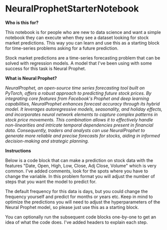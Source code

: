 # NeuralProphetStarterNotebook

**Who is this for?**

This notebook is for people who are new to data science and want a simple notebook they can execute when they see a dataset looking for stock market predictions. This way you can learn and use this as a starting block for time-series problems asking for a future prediction.

Stock market predictions are a time-series forecasting problem that can be solved with regression models. A model that I've been using with some success for this task is Neural Prophet.

**What is Neural Prophet?**

*NeuralProphet, an open-source time series forecasting tool built on PyTorch, offers a robust approach to predicting future stock prices. By integrating core features from Facebook's Prophet and deep learning capabilities, NeuralProphet enhances forecast accuracy through its hybrid model. It leverages autoregressive models, seasonality, and holiday effects, and incorporates neural network elements to capture complex patterns in stock price movements. This combination allows it to effectively handle non-linearities and intricate temporal dependencies present in financial data. Consequently, traders and analysts can use NeuralProphet to generate more reliable and precise forecasts for stocks, aiding in informed decision-making and strategic planning.*

**Instructions**

Below is a code block that can make a prediction on stock data with the features "Date, Open, High, Low, Close, Adj Close, Volume" which is very common. I've added comments, look for the spots where you have to change the variable. In this problem format you will adjust the number of steps that you want the model to predict for. 

The default frequency for this data is days, but you could change the frequency yourself and predict for months or years etc. Keep in mind to optimize the predictions you will need to adjust the hyperparameters of the Neural Prophet model, so please just use this as a starting block.

You can optionally run the subsequent code blocks one-by-one to get an idea of what the code does. I've added headers to explain each step.
